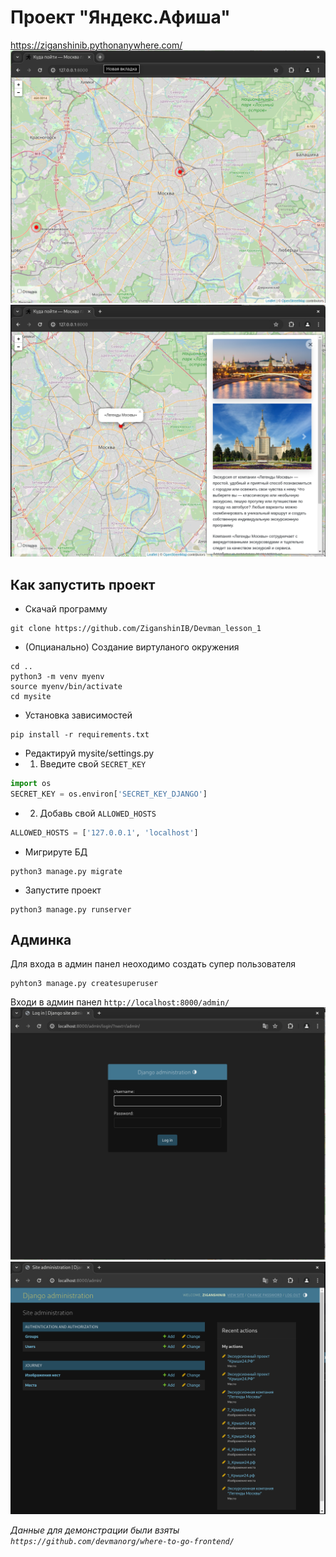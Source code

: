 # Проект "Яндекс.Афиша"
https://ziganshinib.pythonanywhere.com/
![img.png](git_media/img.png)
![img.png](git_media/img2.png)
## Как запустить проект 
* Скачай программу 
```shell
git clone https://github.com/ZiganshinIB/Devman_lesson_1
```
* (Опцианально) Создание виртуланого окружения
```shell
cd ..
python3 -m venv myenv
source myenv/bin/activate
cd mysite
```
* Установка зависимостей
```shell
pip install -r requirements.txt
```
* Редактируй mysite/settings.py
* 1) Введите свой `SECRET_KEY`
```python
import os
SECRET_KEY = os.environ['SECRET_KEY_DJANGO']
```
* 2. Добавь свой `ALLOWED_HOSTS`
```python
ALLOWED_HOSTS = ['127.0.0.1', 'localhost']
```
* Мигрируте БД
```shell
python3 manage.py migrate
```
* Запустите проект
```shell
python3 manage.py runserver
```
## Админка 
Для входа в админ панел неоходимо создать супер пользователя
```shell
pyhton3 manage.py createsuperuser
```
Входи в админ панел 
`http://localhost:8000/admin/`
![img.png](git_media/img3.png)
![img.png](git_media/admin_panel2.png)

_Данные для демонстрации были взяты `https://github.com/devmanorg/where-to-go-frontend/`_  